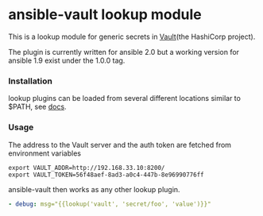 # ansible-vault lookup module
This is a lookup module for generic secrets in [Vault](https://vaultproject.io/)(the HashiCorp project).

The plugin is currently written for ansible 2.0 but a working version for ansible 1.9 exist under the 1.0.0 tag.

### Installation
lookup plugins can be loaded from several different locations similar to $PATH, see [docs](http://docs.ansible.com/ansible/intro_configuration.html#lookup-plugins).

### Usage
The address to the Vault server and the auth token are fetched from environment variables

    export VAULT_ADDR=http://192.168.33.10:8200/
    export VAULT_TOKEN=56f48aef-8ad3-a0c4-447b-8e96990776ff

ansible-vault then works as any other lookup plugin.

```yaml
- debug: msg="{{lookup('vault', 'secret/foo', 'value')}}"
```
